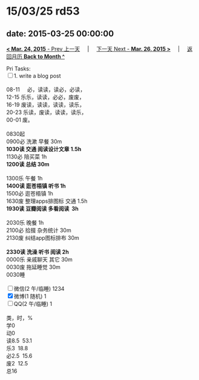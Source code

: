 # 15/03/25 rd53

date: 2015-03-25 00:00:00
---
[**< Mar. 24, 2015** - Prev 上一天](/lifelogs/2015/03/d24.md) &nbsp; &nbsp; | &nbsp; &nbsp; [下一天 Next - **Mar. 26, 2015 >**](/lifelogs/2015/03/d26.md) &nbsp; &nbsp; |  &nbsp; &nbsp; [返回月历 **Back to Month ^**](/lifelogs/2015/03/index.md)
<br/><div>Pri Tasks:<br/><input type="checkbox" />1. write a blog post</div><div><div><br/></div>08-11     必，读读，读必，必读，<br/>12-15 乐乐，读读，必必，废废，<br/>16-19 废读，读读，读读，读乐，<br/>20-23 乐读，废读，读读，读乐，</div><div>00-01 废。<br/><div><br/></div>0830起<br/>0900必 洗漱 早餐 30m<br/><b>1030读 交通 阅读设计文章 1.5h<br/></b> 1130必 陪买菜 1h</div><div><b>1200读 总结 30m</b></div><div><div><br/></div>1300乐 午餐 1h</div><div><b>1400读 逛苍梧镇 听书 1h</b></div><div>1500必 逛苍梧镇 1h</div><div>1630废 整理apps排图标 交通 1.5h</div><div><b>1930读 豆瓣阅读 多看阅读  3h</b><br/><div><br/></div>2030乐 晚餐 1h</div><div>2100必 拾掇 杂务统计 30m</div><div>2130废 纠结app图标排布 30m</div><div><br/><b>2330读 洗澡 听书 阅读 2h</b></div><div>0000乐 亲戚聊天 其它 30m</div><div>0030废 拖延睡觉 30m</div><div>0030睡</div><div><br/><input type="checkbox" />微信(2 午/临睡) 1234<br/><input type="checkbox" checked="true" />微博(1 随机) 1<br/><input type="checkbox" />QQ(2 午/临睡) 1<br/><div><br/></div>类，时，%<br/>学0<br/>动0<br/>读8.5  53.1<br/>乐3  18.8<br/>必2.5  15.6<br/>废2  12.5<br/>总16</div>
